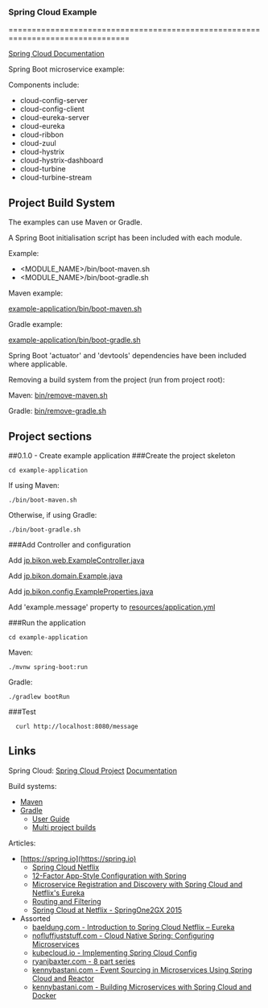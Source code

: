 ### Spring Cloud Example
================================================================================

[Spring Cloud Documentation](http://cloud.spring.io/spring-cloud-static/spring-cloud.html)

Spring Boot microservice example:

Components include:
* cloud-config-server 
* cloud-config-client
* cloud-eureka-server
* cloud-eureka
* cloud-ribbon
* cloud-zuul
* cloud-hystrix
* cloud-hystrix-dashboard
* cloud-turbine
* cloud-turbine-stream

Project Build System
--------------------------------------------------------------------------------

The examples can use Maven or Gradle.

A Spring Boot initialisation script has been included with each module.

Example:
- <MODULE_NAME>/bin/boot-maven.sh
- <MODULE_NAME>/bin/boot-gradle.sh

Maven example:

[example-application/bin/boot-maven.sh](example-application/bin/boot-maven.sh)

Gradle example:

[example-application/bin/boot-gradle.sh](example-application/bin/boot-gradle.sh)

Spring Boot 'actuator' and 'devtools' dependencies have been included where applicable.


Removing a build system from the project (run from project root):

Maven:
[bin/remove-maven.sh](bin/remove-maven.sh)

Gradle:
[bin/remove-gradle.sh](bin/remove-gradle.sh)


Project sections
--------------------------------------------------------------------------------

##0.1.0 - Create example application
###Create the project skeleton

```
cd example-application
```

If using Maven:
```
./bin/boot-maven.sh
```

Otherwise, if using Gradle:
```
./bin/boot-gradle.sh
```

###Add Controller and configuration

Add [jp.bikon.web.ExampleController.java](example-application/src/main/java/jp/bikon/web/ExampleController.java)

Add [jp.bikon.domain.Example.java](example-application/src/main/java/jp/bikon/domain/Example.java)

Add [jp.bikon.config.ExampleProperties.java](example-application/src/main/java/jp/bikon/config/ExampleProperties.java)

Add 'example.message' property to [resources/application.yml](example-application/src/main/resources/application.yml)

###Run the application
```
cd example-application
```

Maven:
```
./mvnw spring-boot:run
```

Gradle:
```
./gradlew bootRun
```

###Test
```
  curl http://localhost:8080/message
```

Links
--------------------------------------------------------------------------------
Spring Cloud:
[Spring Cloud Project](http://projects.spring.io/spring-cloud/)
[Documentation](http://cloud.spring.io/spring-cloud-static/Camden.SR3/)

Build systems:
- [Maven](http://maven.apache.org)
- [Gradle](https://gradle.org)
    - [User Guide](https://docs.gradle.org/current/userguide/userguide.html)
    - [Multi project builds](https://docs.gradle.org/current/userguide/intro_multi_project_builds.html)

Articles:
- [https://spring.io](https://spring.io)
    - [Spring Cloud Netflix](http://cloud.spring.io/spring-cloud-netflix/spring-cloud-netflix.html)
    - [12-Factor App-Style Configuration with Spring](https://spring.io/blog/2015/01/13/configuring-it-all-out-or-12-factor-app-style-configuration-with-spring)
    - [Microservice Registration and Discovery with Spring Cloud and Netflix's Eureka](https://spring.io/blog/2015/01/20/microservice-registration-and-discovery-with-spring-cloud-and-netflix-s-eureka)
    - [Routing and Filtering](https://spring.io/guides/gs/routing-and-filtering/)
    - [Spring Cloud at Netflix - SpringOne2GX 2015](https://libraries.io/github/netflix-spring-one)
- Assorted
    - [baeldung.com - Introduction to Spring Cloud Netflix – Eureka](http://www.baeldung.com/spring-cloud-netflix-eureka)
    - [nofluffjuststuff.com - Cloud Native Spring: Configuring Microservices](https://nofluffjuststuff.com/magazine/2016/06/cloud_native_spring_configuring_microservices)
    - [kubecloud.io - Implementing Spring Cloud Config](http://kubecloud.io/guide-spring-cloud-config/)
    - [ryanjbaxter.com - 8 part series](http://ryanjbaxter.com/2015/09/14/building-cloud-native-apps-with-spring-part-1/)
    - [kennybastani.com - Event Sourcing in Microservices Using Spring Cloud and Reactor](http://www.kennybastani.com/2016/04/event-sourcing-microservices-spring-cloud.html)
    - [kennybastani.com - Building Microservices with Spring Cloud and Docker](http://www.kennybastani.com/2015/07/spring-cloud-docker-microservices.html)


